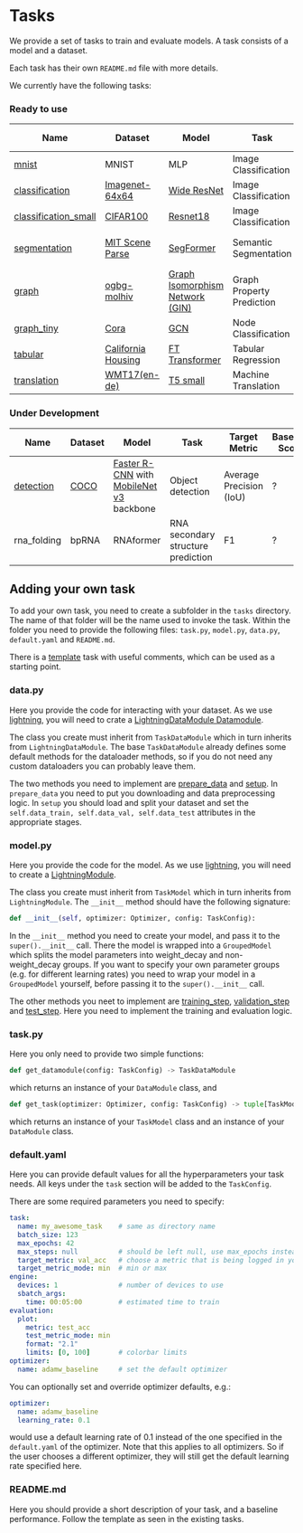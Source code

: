 # Tasks
We provide a set of tasks to train and evaluate models. A task consists of a model and a dataset.

Each task has their own `README.md` file with more details.

We currently have the following tasks:

### Ready to use

| Name | Dataset | Model | Task | Target Metric | Baseline Score | Baseline Runtime | Hardware |
| ------- | ---- | ----- | ---- | ------------- | -------------- | ---------------- | -------- |
| [mnist](mnist) | MNIST | MLP | Image Classification | Top-1 Accuracy | 0.97 | 1 min | 1 gpu |
| [classification](classification) | [Imagenet-64x64](https://patrykchrabaszcz.github.io/Imagenet32/) | [Wide ResNet](https://arxiv.org/pdf/1605.07146.pdf) | Image Classification | Top-1 Accuracy | 0.69 | 4h | 4 gpu |
| [classification_small](classification_small) | [CIFAR100](https://www.cs.toronto.edu/~kriz/cifar.html) | [Resnet18](https://arxiv.org/pdf/1512.03385.pdf) | Image Classification | Top-1 Accuracy | 0.77 | 10 min | 1 gpu |
| [segmentation](segmentation) | [MIT Scene Parse](http://sceneparsing.csail.mit.edu/) | [SegFormer](https://arxiv.org/abs/2105.15203) | Semantic Segmentation | Intersection over Union (IoU) | 0.35 | 5h | 4 gpu |
| [graph](graph) | [ogbg-molhiv](https://ogb.stanford.edu/docs/graphprop/#ogbg-mol) | [Graph Isomorphism Network (GIN)](https://arxiv.org/pdf/1810.00826.pdf) | Graph Property Prediction | ROC-AUC | 0.77 | 20min | 1 gpu |
| [graph_tiny](graph_tiny) | [Cora](https://paperswithcode.com/sota/node-classification-on-cora) | [GCN](https://arxiv.org/abs/1609.02907) | Node Classification | Accuracy | 0.82 | 1min | 1 gpu |
| [tabular](tabular) | [California Housing](https://www.dcc.fc.up.pt/~ltorgo/Regression/cal_housing.html) | [FT Transformer](https://arxiv.org/pdf/2106.11959.pdf) | Tabular Regression | Test RMSE | 0.40 | 2 min | 1 gpu |
| [translation](translation) | [WMT17(en-de)](https://machinetranslate.org/wmt17) | [T5 small](https://jmlr.org/papers/volume21/20-074/20-074.pdf) | Machine Translation | BLEU (sacrebleu) | 26.3 | 6h | 4 gpus |


### Under Development

| Name | Dataset | Model | Task | Target Metric | Baseline Score | Baseline Runtime | Hardware |
| ------- | ----- | ----- | ---- | ------------- | -------------- | ---------------- | -------- |
| [detection](pytorch_fob/tasks/detection) | [COCO](https://cocodataset.org) | [Faster R-CNN](https://arxiv.org/abs/1506.01497) with [MobileNet v3](https://arxiv.org/abs/1905.02244) backbone | Object detection | Average Precision (IoU) | ? | ~4h | 4 gpus |
| rna_folding | bpRNA | RNAformer | RNA secondary structure prediction | F1 | ? | ~4h | 4 gpus |

## Adding your own task
To add your own task, you need to create a subfolder in the `tasks` directory. The name of that folder will be the name used to invoke the task. Within the folder you need to provide the following files: `task.py`, `model.py`, `data.py`, `default.yaml` and `README.md`. 

There is a [template](template) task with useful comments, which can be used as a starting point.

### data.py
Here you provide the code for interacting with your dataset. As we use [lightning](https://lightning.ai/docs/pytorch/stable/), you will need to crate a [LightningDataModule Datamodule](https://lightning.ai/docs/pytorch/stable/data/datamodule.html).  

The class you create must inherit from `TaskDataModule` which in turn inherits from `LightningDataModule`. The base `TaskDataModule` already defines some default methods for the dataloader methods, so if you do not need any custom dataloaders you can probably leave them.

The two methods you need to implement are [prepare_data](https://lightning.ai/docs/pytorch/stable/data/datamodule.html#prepare-data) and [setup](https://lightning.ai/docs/pytorch/stable/data/datamodule.html#setup). In `prepare_data` you need to put you downloading and data preprocessing logic. In `setup` you should load and split your dataset and set the `self.data_train, self.data_val, self.data_test` attributes in the appropriate stages.

### model.py
Here you provide the code for the model. As we use [lightning](https://lightning.ai/docs/pytorch/stable/), you will need to create a [LightningModule](https://lightning.ai/docs/pytorch/stable/common/lightning_module.html).  

The class you create must inherit from `TaskModel` which in turn inherits from `LightningModule`. The `__init__` method should have the following signature:  
```python
def __init__(self, optimizer: Optimizer, config: TaskConfig):
```
In the `__init__` method you need to create your model, and pass it to the `super().__init__` call. There the model is wrapped into a `GroupedModel` which splits the model parameters into weight_decay and non-weight_decay groups. If you want to specify your own parameter groups (e.g. for different learning rates) you need to wrap your model in a `GroupedModel` yourself, before passing it to the `super().__init__` call.

The other methods you neet to implement are [training_step](https://lightning.ai/docs/pytorch/stable/common/lightning_module.html#training-step), [validation_step](https://lightning.ai/docs/pytorch/stable/common/lightning_module.html#validation-step) and [test_step](https://lightning.ai/docs/pytorch/stable/common/lightning_module.html#test-step). Here you need to implement the training and evaluation logic.

### task.py
Here you only need to provide two simple functions:
```python
def get_datamodule(config: TaskConfig) -> TaskDataModule
```
which returns an instance of your `DataModule` class, and
```python
def get_task(optimizer: Optimizer, config: TaskConfig) -> tuple[TaskModel, TaskDataModule]
```
which returns an instance of your `TaskModel` class and an instance of your `DataModule` class.

### default.yaml
Here you can provide default values for all the hyperparameters your task needs. All keys under the `task` section will be added to the `TaskConfig`. 

There are some required parameters you need to specify:
```yaml
task:
  name: my_awesome_task    # same as directory name
  batch_size: 123
  max_epochs: 42
  max_steps: null          # should be left null, use max_epochs instead
  target_metric: val_acc   # choose a metric that is being logged in your LightningModule
  target_metric_mode: min  # min or max 
engine:
  devices: 1               # number of devices to use
  sbatch_args:
    time: 00:05:00         # estimated time to train
evaluation:
  plot:
    metric: test_acc
    test_metric_mode: min
    format: "2.1"
    limits: [0, 100]       # colorbar limits
optimizer:
  name: adamw_baseline     # set the default optimizer
```

You can optionally set and override optimizer defaults, e.g.:
```yaml
optimizer:
  name: adamw_baseline
  learning_rate: 0.1
```
would use a default learning rate of 0.1 instead of the one specified in the `default.yaml` of the optimizer. Note that this applies to all optimizers. So if the user chooses a different optimizer, they will still get the default learning rate specified here.

### README.md
Here you should provide a short description of your task, and a baseline performance. Follow the template as seen in the existing tasks.
